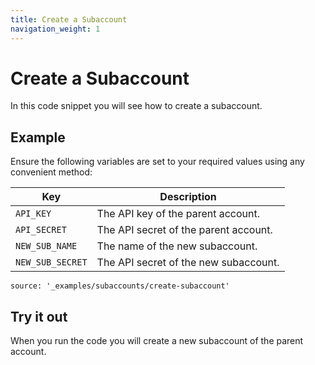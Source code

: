 ```yaml
---
title: Create a Subaccount
navigation_weight: 1
---
```


# Create a Subaccount

In this code snippet you will see how to create a subaccount.

## Example

Ensure the following variables are set to your required values using any convenient method:

Key | Description
-- | --
`API_KEY` | The API key of the parent account.
`API_SECRET` | The API secret of the parent account.
`NEW_SUB_NAME` | The name of the new subaccount.
`NEW_SUB_SECRET` | The API secret of the new subaccount.

```code_snippets
source: '_examples/subaccounts/create-subaccount'
```

## Try it out

When you run the code you will create a new subaccount of the parent account.
